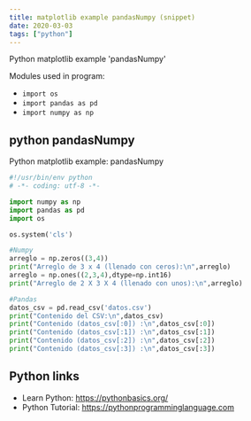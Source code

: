 ```yaml
---
title: matplotlib example pandasNumpy (snippet)
date: 2020-03-03
tags: ["python"]
---
```

Python matplotlib example 'pandasNumpy'


Modules used in program: 
* `import os`
* `import pandas as pd`
* `import numpy as np`

## python pandasNumpy

Python matplotlib example: pandasNumpy

```python
#!/usr/bin/env python
# -*- coding: utf-8 -*-

import numpy as np
import pandas as pd
import os

os.system('cls')

#Numpy
arreglo = np.zeros((3,4))
print("Arreglo de 3 x 4 (llenado con ceros):\n",arreglo)
arreglo = np.ones((2,3,4),dtype=np.int16)
print("Arreglo de 2 X 3 X 4 (llenado con unos):\n",arreglo)

#Pandas
datos_csv = pd.read_csv('datos.csv')
print("Contenido del CSV:\n",datos_csv)
print("Contenido (datos_csv[:0]) :\n",datos_csv[:0])
print("Contenido (datos_csv[:1]) :\n",datos_csv[:1])
print("Contenido (datos_csv[:2]) :\n",datos_csv[:2])
print("Contenido (datos_csv[:3]) :\n",datos_csv[:3])


```

## Python links

- Learn Python: https://pythonbasics.org/
- Python Tutorial: https://pythonprogramminglanguage.com
